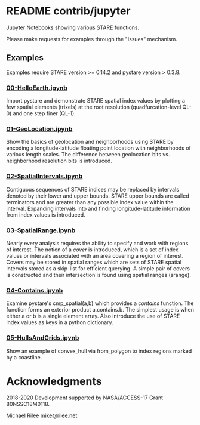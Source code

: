 
# README contrib/jupyter

Jupyter Notebooks showing various STARE functions.

Please make requests for examples through the "Issues" mechanism.

## Examples

Examples require STARE version >= 0.14.2 and pystare version > 0.3.8.

### [00-HelloEarth.ipynb](00-HelloEarth.ipynb)

Import pystare and demonstrate STARE spatial index values by plotting
a few spatial elements (trixels) at the root resolution
(quadfurcation-level QL-0) and one step finer (QL-1).

### [01-GeoLocation.ipynb](01-GeoLocation.ipynb)

Show the basics of geolocation and neighborhoods using STARE by
encoding a longitude-latitude floating point location with
neighborhoods of various length scales. The difference between
geolocation bits vs. neighborhood resolution bits is introduced.

### [02-SpatialIntervals.ipynb](02-SpatialIntervals.ipynb)

Contiguous sequences of STARE indices may be replaced by intervals
denoted by their lower and upper bounds. STARE upper bounds are called
terminators and are greater than any possible index value within the
interval. Expanding intervals into and finding longitude-latitude
information from index values is introduced.

### [03-SpatialRange.ipynb](03-SpatialRange.ipynb)

Nearly every analysis requires the ability to specify and work with
regions of interest. The notion of a *cover* is introduced, which is a
set of index values or intervals associated with an area covering a
region of interest. Covers may be stored in spatial ranges which are
sets of STARE spatial intervals stored as a skip-list for efficient
querying. A simple pair of covers is constructed and their
intersection is found using spatial ranges (srange).


### [04-Contains.ipynb](04-Contains.ipynb)

Examine pystare's cmp_spatial(a,b) which provides a *contains*
function. The function forms an exterior product a.contains.b. The
simplest usage is when either a or b is a single element array. Also
introduce the use of STARE index values as keys in a python
dictionary.

### [05-HullsAndGrids.ipynb](05-HullsAndGrids.ipynb)

Show an example of convex_hull via from_polygon to index regions marked by a coastline.


# Acknowledgments

2018-2020 Development supported by NASA/ACCESS-17 Grant 80NSSC18M0118.

Michael Rilee
mike@rilee.net


